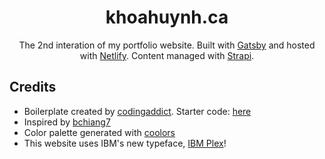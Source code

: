 <h1 align="center">
  khoahuynh.ca
</h1>
<p align="center">
  The 2nd interation of my portfolio website. Built with <a href="https://www.gatsbyjs.org/" target="_blank">Gatsby</a> and hosted with <a href="https://www.netlify.com/" target="_blank">Netlify</a>. Content managed with <a href="https://strapi.io/">Strapi</a>.
</p>

## Credits

  * Boilerplate created by <a href="https://www.youtube.com/codingaddict" targer="_blank">codingaddict</a>. Starter code: <a href="https://github.com/john-smilga/strapi-gatsby-porfolio-2020-api" target="_blank">here</a>
  * Inspired by <a href="https://github.com/bchiang7">bchiang7</a>
  * Color palette generated with <a href="https://coolors.co" target="_blank">coolors</a>
  * This website uses IBM's new typeface, <a href="https://www.ibm.com/plex/" target="_blank">IBM Plex</a>!